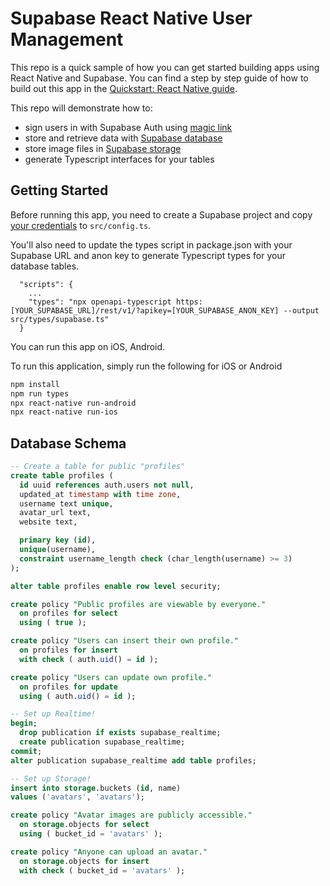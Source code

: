 # Supabase React Native User Management

This repo is a quick sample of how you can get started building apps using React Native and Supabase. You can find a step by step guide of how to build out this app in the [Quickstart: React Native guide](https://supabase.io/docs/guides/with-react-native).

This repo will demonstrate how to:

- sign users in with Supabase Auth using [magic link](https://supabase.io/docs/reference/dart/auth-signin#sign-in-with-magic-link)
- store and retrieve data with [Supabase database](https://supabase.io/docs/guides/database)
- store image files in [Supabase storage](https://supabase.io/docs/guides/storage)
- generate Typescript interfaces for your tables

## Getting Started

Before running this app, you need to create a Supabase project and copy [your credentials](https://supabase.io/docs/guides/with-react-native#get-the-api-keys) to `src/config.ts`.

You'll also need to update the types script in package.json with your Supabase URL and anon key to generate Typescript types for your database tables.

```
  "scripts": {
    ...
    "types": "npx openapi-typescript https:[YOUR_SUPABASE_URL]/rest/v1/?apikey=[YOUR_SUPABASE_ANON_KEY] --output src/types/supabase.ts"
  }
```

You can run this app on iOS, Android.

To run this application, simply run the following for iOS or Android

```bash
npm install
npm run types
npx react-native run-android
npx react-native run-ios
```

## Database Schema

```sql
-- Create a table for public "profiles"
create table profiles (
  id uuid references auth.users not null,
  updated_at timestamp with time zone,
  username text unique,
  avatar_url text,
  website text,

  primary key (id),
  unique(username),
  constraint username_length check (char_length(username) >= 3)
);

alter table profiles enable row level security;

create policy "Public profiles are viewable by everyone."
  on profiles for select
  using ( true );

create policy "Users can insert their own profile."
  on profiles for insert
  with check ( auth.uid() = id );

create policy "Users can update own profile."
  on profiles for update
  using ( auth.uid() = id );

-- Set up Realtime!
begin;
  drop publication if exists supabase_realtime;
  create publication supabase_realtime;
commit;
alter publication supabase_realtime add table profiles;

-- Set up Storage!
insert into storage.buckets (id, name)
values ('avatars', 'avatars');

create policy "Avatar images are publicly accessible."
  on storage.objects for select
  using ( bucket_id = 'avatars' );

create policy "Anyone can upload an avatar."
  on storage.objects for insert
  with check ( bucket_id = 'avatars' );
```

